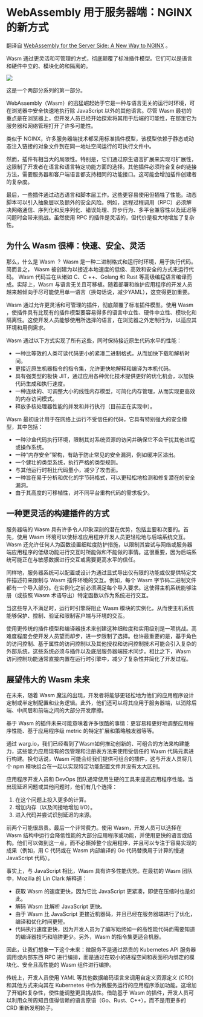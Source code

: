 # WebAssembly 用于服务器端：NGINX 的新方式

翻译自 [WebAssembly for the Server Side: A New Way to NGINX](https://thenewstack.io/webassembly-for-the-server-side-a-new-way-to-nginx/) 。

Wasm 通过更灵活和可管理的方式，彻底颠覆了标准插件模型。它们可以是语言和硬件中立的、模块化的和隔离的。

![](https://cdn.thenewstack.io/media/2023/04/d4d7c7f4-block-1024x772.jpg)

这是一个两部分系列的第一部分。

WebAssembly（Wasm）的迅猛崛起始于它是一种与语言无关的运行时环境，可在浏览器中安全快速地执行除 JavaScript 以外的其他语言。尽管 Wasm 最初的重点是在浏览器上，但开发人员已经开始探索将其用于后端的可能性，在那里它为服务器和网络管理打开了许多可能性。

类似于 NGINX，许多服务器端技术都采用标准插件模型，该模型依赖于静态或动态注入链接的对象文件到在同一地址空间运行的可执行文件中。

然而，插件有相当大的局限性。特别是，它们通过原生语言扩展来实现可扩展性，这限制了开发者在语言和语言特定功能方面的选择。其他插件必须符合复杂的链接方法，需要服务器和客户端语言都支持相同的功能接口。这可能会增加插件创建者的复杂度。

最后，一些插件通过动态语言和脚本层工作。这些更容易使用但牺牲了性能。动态脚本可以引入抽象层以及额外的安全风险。例如，远程过程调用（RPC）必须解决网络通信、序列化和反序列化、错误处理、异步行为、多平台兼容性以及延迟等问题时会带来挑战。虽然使用 RPC 的插件是灵活的，但代价是极大地增加了复杂性。

## 为什么 Wasm 很棒：快速、安全、灵活

那么，什么是 Wasm ？ Wasm 是一种二进制格式和运行时环境，用于执行代码。简而言之， Wasm 被创建为以接近本地速度的低级、高效和安全的方式来运行代码。  Wasm 代码旨在从诸如 C、C ++、Golang 和 Rust 等高级编程语言编译而成。实际上，Wasm 与语言无关且可移植。随着部署和维护应用程序的开发人员越来越倾向于尽可能使用单一语言（换句话说，减少YAML），这变得更加重要。

Wasm 通过允许更灵活和可管理的插件，彻底颠覆了标准插件模型。使用 Wasm ，使插件具有比现有的插件模型要容易得多的语言中立性、硬件中立性、模块化和隔离性。这使开发人员能够使用所选择的语言，在浏览器之外定制行为，以适应其环境和用例需求。

Wasm 通过以下方式实现了所有这些，同时保持接近原生代码水平的性能： 

* 一种比等效的人类可读代码更小的紧凑二进制格式，从而加快下载和解析时间。
* 更接近原生机器指令的指令集，允许更快地解释和编译为本机代码。
* 具有强类型的极快 JIT，通过应用各种优化技术提供更好的优化机会，以加快代码生成和执行速度。
* 一种连续的、可调整大小的线性内存模型，可简化内存管理，从而实现更高效的内存访问模式。
* 释放多核处理器性能的并发和并行执行（目前正在实现中）。

Wasm 最初设计用于在网络上运行不受信任的代码，它具有特别强大的安全模型，其中包括：

* 一种沙盒代码执行环境，限制其对系统资源的访问并确保它不会干扰其他进程或操作系统。
* 一种“内存安全”架构，有助于防止常见的安全漏洞，例如缓冲区溢出。
* 一个健壮的类型系统，执行严格的类型规则。
* 与其他运行时相比代码量小，减少了攻击面。
* 一种旨在易于分析和优化的字节码格式，可以更轻松地检测和修复潜在的安全漏洞。
* 由于其高度的可移植性，对不同平台重构代码的需求极少。

## 一种更灵活的构建插件的方式

服务器端的 Wasm 具有许多令人印象深刻的潜在优势，包括主要和次要的。首先，使用 Wasm 环境可以使标准应用程序开发人员更轻松地与后端系统交互。 Wasm 还允许任何人为函数设置细粒度防护措施，以限制其尝试与网络或服务器端应用程序的低级功能进行交互时所能做和不能做的事情。这很重要，因为后端系统可能正在与敏感数据进行交互或需要更高水平的信任。

同样地，服务器系统可以配置或设计为通过显式导出仅有限的功能或仅提供特定文件描述符来限制与 Wasm 插件环境的交互。例如，每个 Wasm 字节码二进制文件都有一个导入部分。在实例化之前必须满足每个导入要求。这使得主机系统能够注册（或按照 Wasm 术语导出）特定函数以作为系统进行交互。

当这些导入不满足时，运行时引擎将阻止 Wasm 模块的实例化，从而使主机系统能够保护、控制、验证和限制客户端与环境的交互。

使用更传统的插件模型和编译器技术来创建这种细粒度和实用级别是一项挑战。高难度程度会使开发人员望而却步，进一步限制了选择。也许最重要的是，基于角色的访问控制、基于属性的访问控制以及其他授权和访问控制技术可能会引入复杂的外部系统，这些系统必须与插件以及底层服务器端技术同步。相比之下，Wasm 访问控制功能通常直接内置在运行时引擎中，减少了复杂性并简化了开发过程。

## 展望伟大的 Wasm 未来

在未来，随着 Wasm 魔法的出现，开发者将能够更轻松地为他们的应用程序设计定制或半定制配置和业务逻辑。此外，他们还可以将其应用于服务器端，以消除后端、中间层和前端之间的大部分开发摩擦。

基于 Wasm 的插件未来可能意味着许多很酷的事情：更容易和更好地调整应用程序性能、基于应用程序级 metric 的特定扩展和策略触发器等等。

通过 warg.io，我们已经看到了Wasm如何推动创新的、可组合的方法来构建能力，这些能力应用现有的包管理和注册表方法来使用受信任的 Wasm 代码元素进行构建。换句话说，Wasm 可能会给我们提供可组合的插件，这与开发人员将几个 npm 模块组合在一起以实现特定功能配置文件并没有太大区别。

应用程序开发人员和 DevOps 团队通常使用生硬的工具来提高应用程序性能。当出现延迟问题或其他问题时，他们有几个选择：

1. 在这个问题上投入更多的计算。
2. 增加内存（以及间接地增加 I/O）。
3. 进入代码并尝试识别延迟的来源。

前两个可能很昂贵。最后一个非常费力。使用 Wasm，开发人员可以选择在 Wasm 结构中运行会降低性能的大部分应用程序或功能，并使用更快的语言或结构。他们可以做到这一点，而不必撕掉整个应用程序，并且可以专注于容易实现的成果（例如，用 C 代码或在 Wasm 内部编译的 Go 代码替换用于计算的慢速 JavaScript 代码）。

事实上，与 JavaScript 相比，Wasm 具有许多性能优势。在最初的 Wasm 团队中，Mozilla 的 Lin Clark 解释道：

* 获取 Wasm 的速度更快，因为它比 JavaScript 更紧凑，即使在压缩时也是如此。
* 解码 Wasm 比解析 JavaScript 更快。
* 由于 Wasm 比 JavaScript 更接近机器码，并且已经在服务器端进行了优化，编译和优化时间更短。
* 代码执行速度更快，因为开发人员为了编写始终如一的高性能代码而需要知道的编译器技巧和陷阱更少。另外，Wasm 的指令集更适合机器。

因此，让我们想象一下这个未来：微服务不是通过昂贵的 Kubernetes API 服务器调用或内部东西 RPC 进行编排，而是通过在较小的进程空间和表面积内绑定的模块化、安全且高性能的 Wasm 组件进行编排。

传统上，开发人员使用 YAML 等其他数据编码语言来调用自定义资源定义 (CRD) 和其他方式来向其在 Kubernetes 中作为微服务运行的应用程序添加功能。这增加了开销和复杂性，使性能调整更具挑战性。借助基于 Wasm 的插件，开发人员可以利用众所周知且值得信赖的语言原语（Go、Rust、C++），而不是用更多的 CRD 重新发明轮子。